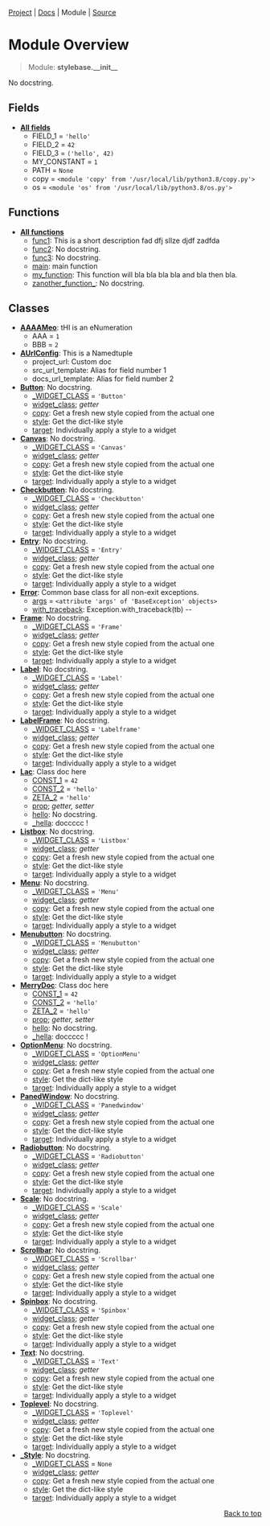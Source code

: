 [Project](https://github.com/pyrustic/stylebase#readme) | [Docs](https://github.com/pyrustic/stylebase/blob/master/docs/README.md) | Module | [Source](https://github.com/pyrustic/stylebase/blob/master/stylebase/__init__.py)

# Module Overview
> Module: **stylebase.\_\_init\_\_**

No docstring.

## Fields
- [**All fields**](https://github.com/pyrustic/stylebase/blob/master/docs/modules/stylebase/__init__/fields.md)
    - FIELD\_1 = `'hello'`
    - FIELD\_2 = `42`
    - FIELD\_3 = `('hello', 42)`
    - MY\_CONSTANT = `1`
    - PATH = `None`
    - copy = `<module 'copy' from '/usr/local/lib/python3.8/copy.py'>`
    - os = `<module 'os' from '/usr/local/lib/python3.8/os.py'>`

## Functions
- [**All functions**](https://github.com/pyrustic/stylebase/blob/master/docs/modules/stylebase/__init__/funcs.md)
    - [func1](https://github.com/pyrustic/stylebase/blob/master/docs/modules/stylebase/__init__/funcs.md#func1): This is a short description fad dfj sllze djdf zadfda
    - [func2](https://github.com/pyrustic/stylebase/blob/master/docs/modules/stylebase/__init__/funcs.md#func2): No docstring.
    - [func3](https://github.com/pyrustic/stylebase/blob/master/docs/modules/stylebase/__init__/funcs.md#func3): No docstring.
    - [main](https://github.com/pyrustic/stylebase/blob/master/docs/modules/stylebase/__init__/funcs.md#main): main function
    - [my\_function](https://github.com/pyrustic/stylebase/blob/master/docs/modules/stylebase/__init__/funcs.md#my_function): This function will bla bla bla bla and bla then bla.
    - [zanother\_function\_](https://github.com/pyrustic/stylebase/blob/master/docs/modules/stylebase/__init__/funcs.md#zanother_function_): No docstring.

## Classes
- [**AAAAMeo**](https://github.com/pyrustic/stylebase/blob/master/docs/modules/stylebase/__init__/class-AAAAMeo.md): tHI is an eNumeration
    - AAA = `1`
    - BBB = `2`
- [**AUrlConfig**](https://github.com/pyrustic/stylebase/blob/master/docs/modules/stylebase/__init__/class-AUrlConfig.md): This is a Namedtuple
    - project\_url: Custom doc
    - src\_url\_template: Alias for field number 1
    - docs\_url\_template: Alias for field number 2
- [**Button**](https://github.com/pyrustic/stylebase/blob/master/docs/modules/stylebase/__init__/class-Button.md): No docstring.
    - [\_WIDGET\_CLASS](https://github.com/pyrustic/stylebase/blob/master/docs/modules/stylebase/__init__/class-Button.md#fields-table) = `'Button'`
    - [widget\_class](https://github.com/pyrustic/stylebase/blob/master/docs/modules/stylebase/__init__/class-Button.md#properties-table); _getter_
    - [copy](https://github.com/pyrustic/stylebase/blob/master/docs/modules/stylebase/__init__/class-Button.md#copy): Get a fresh new style copied from the actual one
    - [style](https://github.com/pyrustic/stylebase/blob/master/docs/modules/stylebase/__init__/class-Button.md#style): Get the dict-like style
    - [target](https://github.com/pyrustic/stylebase/blob/master/docs/modules/stylebase/__init__/class-Button.md#target): Individually apply a style to a widget
- [**Canvas**](https://github.com/pyrustic/stylebase/blob/master/docs/modules/stylebase/__init__/class-Canvas.md): No docstring.
    - [\_WIDGET\_CLASS](https://github.com/pyrustic/stylebase/blob/master/docs/modules/stylebase/__init__/class-Canvas.md#fields-table) = `'Canvas'`
    - [widget\_class](https://github.com/pyrustic/stylebase/blob/master/docs/modules/stylebase/__init__/class-Canvas.md#properties-table); _getter_
    - [copy](https://github.com/pyrustic/stylebase/blob/master/docs/modules/stylebase/__init__/class-Canvas.md#copy): Get a fresh new style copied from the actual one
    - [style](https://github.com/pyrustic/stylebase/blob/master/docs/modules/stylebase/__init__/class-Canvas.md#style): Get the dict-like style
    - [target](https://github.com/pyrustic/stylebase/blob/master/docs/modules/stylebase/__init__/class-Canvas.md#target): Individually apply a style to a widget
- [**Checkbutton**](https://github.com/pyrustic/stylebase/blob/master/docs/modules/stylebase/__init__/class-Checkbutton.md): No docstring.
    - [\_WIDGET\_CLASS](https://github.com/pyrustic/stylebase/blob/master/docs/modules/stylebase/__init__/class-Checkbutton.md#fields-table) = `'Checkbutton'`
    - [widget\_class](https://github.com/pyrustic/stylebase/blob/master/docs/modules/stylebase/__init__/class-Checkbutton.md#properties-table); _getter_
    - [copy](https://github.com/pyrustic/stylebase/blob/master/docs/modules/stylebase/__init__/class-Checkbutton.md#copy): Get a fresh new style copied from the actual one
    - [style](https://github.com/pyrustic/stylebase/blob/master/docs/modules/stylebase/__init__/class-Checkbutton.md#style): Get the dict-like style
    - [target](https://github.com/pyrustic/stylebase/blob/master/docs/modules/stylebase/__init__/class-Checkbutton.md#target): Individually apply a style to a widget
- [**Entry**](https://github.com/pyrustic/stylebase/blob/master/docs/modules/stylebase/__init__/class-Entry.md): No docstring.
    - [\_WIDGET\_CLASS](https://github.com/pyrustic/stylebase/blob/master/docs/modules/stylebase/__init__/class-Entry.md#fields-table) = `'Entry'`
    - [widget\_class](https://github.com/pyrustic/stylebase/blob/master/docs/modules/stylebase/__init__/class-Entry.md#properties-table); _getter_
    - [copy](https://github.com/pyrustic/stylebase/blob/master/docs/modules/stylebase/__init__/class-Entry.md#copy): Get a fresh new style copied from the actual one
    - [style](https://github.com/pyrustic/stylebase/blob/master/docs/modules/stylebase/__init__/class-Entry.md#style): Get the dict-like style
    - [target](https://github.com/pyrustic/stylebase/blob/master/docs/modules/stylebase/__init__/class-Entry.md#target): Individually apply a style to a widget
- [**Error**](https://github.com/pyrustic/stylebase/blob/master/docs/modules/stylebase/__init__/class-Error.md): Common base class for all non-exit exceptions.
    - [args](https://github.com/pyrustic/stylebase/blob/master/docs/modules/stylebase/__init__/class-Error.md#fields-table) = `<attribute 'args' of 'BaseException' objects>`
    - [with\_traceback](https://github.com/pyrustic/stylebase/blob/master/docs/modules/stylebase/__init__/class-Error.md#with_traceback): Exception.with_traceback(tb) --
- [**Frame**](https://github.com/pyrustic/stylebase/blob/master/docs/modules/stylebase/__init__/class-Frame.md): No docstring.
    - [\_WIDGET\_CLASS](https://github.com/pyrustic/stylebase/blob/master/docs/modules/stylebase/__init__/class-Frame.md#fields-table) = `'Frame'`
    - [widget\_class](https://github.com/pyrustic/stylebase/blob/master/docs/modules/stylebase/__init__/class-Frame.md#properties-table); _getter_
    - [copy](https://github.com/pyrustic/stylebase/blob/master/docs/modules/stylebase/__init__/class-Frame.md#copy): Get a fresh new style copied from the actual one
    - [style](https://github.com/pyrustic/stylebase/blob/master/docs/modules/stylebase/__init__/class-Frame.md#style): Get the dict-like style
    - [target](https://github.com/pyrustic/stylebase/blob/master/docs/modules/stylebase/__init__/class-Frame.md#target): Individually apply a style to a widget
- [**Label**](https://github.com/pyrustic/stylebase/blob/master/docs/modules/stylebase/__init__/class-Label.md): No docstring.
    - [\_WIDGET\_CLASS](https://github.com/pyrustic/stylebase/blob/master/docs/modules/stylebase/__init__/class-Label.md#fields-table) = `'Label'`
    - [widget\_class](https://github.com/pyrustic/stylebase/blob/master/docs/modules/stylebase/__init__/class-Label.md#properties-table); _getter_
    - [copy](https://github.com/pyrustic/stylebase/blob/master/docs/modules/stylebase/__init__/class-Label.md#copy): Get a fresh new style copied from the actual one
    - [style](https://github.com/pyrustic/stylebase/blob/master/docs/modules/stylebase/__init__/class-Label.md#style): Get the dict-like style
    - [target](https://github.com/pyrustic/stylebase/blob/master/docs/modules/stylebase/__init__/class-Label.md#target): Individually apply a style to a widget
- [**LabelFrame**](https://github.com/pyrustic/stylebase/blob/master/docs/modules/stylebase/__init__/class-LabelFrame.md): No docstring.
    - [\_WIDGET\_CLASS](https://github.com/pyrustic/stylebase/blob/master/docs/modules/stylebase/__init__/class-LabelFrame.md#fields-table) = `'Labelframe'`
    - [widget\_class](https://github.com/pyrustic/stylebase/blob/master/docs/modules/stylebase/__init__/class-LabelFrame.md#properties-table); _getter_
    - [copy](https://github.com/pyrustic/stylebase/blob/master/docs/modules/stylebase/__init__/class-LabelFrame.md#copy): Get a fresh new style copied from the actual one
    - [style](https://github.com/pyrustic/stylebase/blob/master/docs/modules/stylebase/__init__/class-LabelFrame.md#style): Get the dict-like style
    - [target](https://github.com/pyrustic/stylebase/blob/master/docs/modules/stylebase/__init__/class-LabelFrame.md#target): Individually apply a style to a widget
- [**Lac**](https://github.com/pyrustic/stylebase/blob/master/docs/modules/stylebase/__init__/class-Lac.md): Class doc here
    - [CONST\_1](https://github.com/pyrustic/stylebase/blob/master/docs/modules/stylebase/__init__/class-Lac.md#fields-table) = `42`
    - [CONST\_2](https://github.com/pyrustic/stylebase/blob/master/docs/modules/stylebase/__init__/class-Lac.md#fields-table) = `'hello'`
    - [ZETA\_2](https://github.com/pyrustic/stylebase/blob/master/docs/modules/stylebase/__init__/class-Lac.md#fields-table) = `'hello'`
    - [prop](https://github.com/pyrustic/stylebase/blob/master/docs/modules/stylebase/__init__/class-Lac.md#properties-table); _getter, setter_
    - [hello](https://github.com/pyrustic/stylebase/blob/master/docs/modules/stylebase/__init__/class-Lac.md#hello): No docstring.
    - [\_hella](https://github.com/pyrustic/stylebase/blob/master/docs/modules/stylebase/__init__/class-Lac.md#_hella): doccccc !
- [**Listbox**](https://github.com/pyrustic/stylebase/blob/master/docs/modules/stylebase/__init__/class-Listbox.md): No docstring.
    - [\_WIDGET\_CLASS](https://github.com/pyrustic/stylebase/blob/master/docs/modules/stylebase/__init__/class-Listbox.md#fields-table) = `'Listbox'`
    - [widget\_class](https://github.com/pyrustic/stylebase/blob/master/docs/modules/stylebase/__init__/class-Listbox.md#properties-table); _getter_
    - [copy](https://github.com/pyrustic/stylebase/blob/master/docs/modules/stylebase/__init__/class-Listbox.md#copy): Get a fresh new style copied from the actual one
    - [style](https://github.com/pyrustic/stylebase/blob/master/docs/modules/stylebase/__init__/class-Listbox.md#style): Get the dict-like style
    - [target](https://github.com/pyrustic/stylebase/blob/master/docs/modules/stylebase/__init__/class-Listbox.md#target): Individually apply a style to a widget
- [**Menu**](https://github.com/pyrustic/stylebase/blob/master/docs/modules/stylebase/__init__/class-Menu.md): No docstring.
    - [\_WIDGET\_CLASS](https://github.com/pyrustic/stylebase/blob/master/docs/modules/stylebase/__init__/class-Menu.md#fields-table) = `'Menu'`
    - [widget\_class](https://github.com/pyrustic/stylebase/blob/master/docs/modules/stylebase/__init__/class-Menu.md#properties-table); _getter_
    - [copy](https://github.com/pyrustic/stylebase/blob/master/docs/modules/stylebase/__init__/class-Menu.md#copy): Get a fresh new style copied from the actual one
    - [style](https://github.com/pyrustic/stylebase/blob/master/docs/modules/stylebase/__init__/class-Menu.md#style): Get the dict-like style
    - [target](https://github.com/pyrustic/stylebase/blob/master/docs/modules/stylebase/__init__/class-Menu.md#target): Individually apply a style to a widget
- [**Menubutton**](https://github.com/pyrustic/stylebase/blob/master/docs/modules/stylebase/__init__/class-Menubutton.md): No docstring.
    - [\_WIDGET\_CLASS](https://github.com/pyrustic/stylebase/blob/master/docs/modules/stylebase/__init__/class-Menubutton.md#fields-table) = `'Menubutton'`
    - [widget\_class](https://github.com/pyrustic/stylebase/blob/master/docs/modules/stylebase/__init__/class-Menubutton.md#properties-table); _getter_
    - [copy](https://github.com/pyrustic/stylebase/blob/master/docs/modules/stylebase/__init__/class-Menubutton.md#copy): Get a fresh new style copied from the actual one
    - [style](https://github.com/pyrustic/stylebase/blob/master/docs/modules/stylebase/__init__/class-Menubutton.md#style): Get the dict-like style
    - [target](https://github.com/pyrustic/stylebase/blob/master/docs/modules/stylebase/__init__/class-Menubutton.md#target): Individually apply a style to a widget
- [**MerryDoc**](https://github.com/pyrustic/stylebase/blob/master/docs/modules/stylebase/__init__/class-MerryDoc.md): Class doc here
    - [CONST\_1](https://github.com/pyrustic/stylebase/blob/master/docs/modules/stylebase/__init__/class-MerryDoc.md#fields-table) = `42`
    - [CONST\_2](https://github.com/pyrustic/stylebase/blob/master/docs/modules/stylebase/__init__/class-MerryDoc.md#fields-table) = `'hello'`
    - [ZETA\_2](https://github.com/pyrustic/stylebase/blob/master/docs/modules/stylebase/__init__/class-MerryDoc.md#fields-table) = `'hello'`
    - [prop](https://github.com/pyrustic/stylebase/blob/master/docs/modules/stylebase/__init__/class-MerryDoc.md#properties-table); _getter, setter_
    - [hello](https://github.com/pyrustic/stylebase/blob/master/docs/modules/stylebase/__init__/class-MerryDoc.md#hello): No docstring.
    - [\_hella](https://github.com/pyrustic/stylebase/blob/master/docs/modules/stylebase/__init__/class-MerryDoc.md#_hella): doccccc !
- [**OptionMenu**](https://github.com/pyrustic/stylebase/blob/master/docs/modules/stylebase/__init__/class-OptionMenu.md): No docstring.
    - [\_WIDGET\_CLASS](https://github.com/pyrustic/stylebase/blob/master/docs/modules/stylebase/__init__/class-OptionMenu.md#fields-table) = `'OptionMenu'`
    - [widget\_class](https://github.com/pyrustic/stylebase/blob/master/docs/modules/stylebase/__init__/class-OptionMenu.md#properties-table); _getter_
    - [copy](https://github.com/pyrustic/stylebase/blob/master/docs/modules/stylebase/__init__/class-OptionMenu.md#copy): Get a fresh new style copied from the actual one
    - [style](https://github.com/pyrustic/stylebase/blob/master/docs/modules/stylebase/__init__/class-OptionMenu.md#style): Get the dict-like style
    - [target](https://github.com/pyrustic/stylebase/blob/master/docs/modules/stylebase/__init__/class-OptionMenu.md#target): Individually apply a style to a widget
- [**PanedWindow**](https://github.com/pyrustic/stylebase/blob/master/docs/modules/stylebase/__init__/class-PanedWindow.md): No docstring.
    - [\_WIDGET\_CLASS](https://github.com/pyrustic/stylebase/blob/master/docs/modules/stylebase/__init__/class-PanedWindow.md#fields-table) = `'Panedwindow'`
    - [widget\_class](https://github.com/pyrustic/stylebase/blob/master/docs/modules/stylebase/__init__/class-PanedWindow.md#properties-table); _getter_
    - [copy](https://github.com/pyrustic/stylebase/blob/master/docs/modules/stylebase/__init__/class-PanedWindow.md#copy): Get a fresh new style copied from the actual one
    - [style](https://github.com/pyrustic/stylebase/blob/master/docs/modules/stylebase/__init__/class-PanedWindow.md#style): Get the dict-like style
    - [target](https://github.com/pyrustic/stylebase/blob/master/docs/modules/stylebase/__init__/class-PanedWindow.md#target): Individually apply a style to a widget
- [**Radiobutton**](https://github.com/pyrustic/stylebase/blob/master/docs/modules/stylebase/__init__/class-Radiobutton.md): No docstring.
    - [\_WIDGET\_CLASS](https://github.com/pyrustic/stylebase/blob/master/docs/modules/stylebase/__init__/class-Radiobutton.md#fields-table) = `'Radiobutton'`
    - [widget\_class](https://github.com/pyrustic/stylebase/blob/master/docs/modules/stylebase/__init__/class-Radiobutton.md#properties-table); _getter_
    - [copy](https://github.com/pyrustic/stylebase/blob/master/docs/modules/stylebase/__init__/class-Radiobutton.md#copy): Get a fresh new style copied from the actual one
    - [style](https://github.com/pyrustic/stylebase/blob/master/docs/modules/stylebase/__init__/class-Radiobutton.md#style): Get the dict-like style
    - [target](https://github.com/pyrustic/stylebase/blob/master/docs/modules/stylebase/__init__/class-Radiobutton.md#target): Individually apply a style to a widget
- [**Scale**](https://github.com/pyrustic/stylebase/blob/master/docs/modules/stylebase/__init__/class-Scale.md): No docstring.
    - [\_WIDGET\_CLASS](https://github.com/pyrustic/stylebase/blob/master/docs/modules/stylebase/__init__/class-Scale.md#fields-table) = `'Scale'`
    - [widget\_class](https://github.com/pyrustic/stylebase/blob/master/docs/modules/stylebase/__init__/class-Scale.md#properties-table); _getter_
    - [copy](https://github.com/pyrustic/stylebase/blob/master/docs/modules/stylebase/__init__/class-Scale.md#copy): Get a fresh new style copied from the actual one
    - [style](https://github.com/pyrustic/stylebase/blob/master/docs/modules/stylebase/__init__/class-Scale.md#style): Get the dict-like style
    - [target](https://github.com/pyrustic/stylebase/blob/master/docs/modules/stylebase/__init__/class-Scale.md#target): Individually apply a style to a widget
- [**Scrollbar**](https://github.com/pyrustic/stylebase/blob/master/docs/modules/stylebase/__init__/class-Scrollbar.md): No docstring.
    - [\_WIDGET\_CLASS](https://github.com/pyrustic/stylebase/blob/master/docs/modules/stylebase/__init__/class-Scrollbar.md#fields-table) = `'Scrollbar'`
    - [widget\_class](https://github.com/pyrustic/stylebase/blob/master/docs/modules/stylebase/__init__/class-Scrollbar.md#properties-table); _getter_
    - [copy](https://github.com/pyrustic/stylebase/blob/master/docs/modules/stylebase/__init__/class-Scrollbar.md#copy): Get a fresh new style copied from the actual one
    - [style](https://github.com/pyrustic/stylebase/blob/master/docs/modules/stylebase/__init__/class-Scrollbar.md#style): Get the dict-like style
    - [target](https://github.com/pyrustic/stylebase/blob/master/docs/modules/stylebase/__init__/class-Scrollbar.md#target): Individually apply a style to a widget
- [**Spinbox**](https://github.com/pyrustic/stylebase/blob/master/docs/modules/stylebase/__init__/class-Spinbox.md): No docstring.
    - [\_WIDGET\_CLASS](https://github.com/pyrustic/stylebase/blob/master/docs/modules/stylebase/__init__/class-Spinbox.md#fields-table) = `'Spinbox'`
    - [widget\_class](https://github.com/pyrustic/stylebase/blob/master/docs/modules/stylebase/__init__/class-Spinbox.md#properties-table); _getter_
    - [copy](https://github.com/pyrustic/stylebase/blob/master/docs/modules/stylebase/__init__/class-Spinbox.md#copy): Get a fresh new style copied from the actual one
    - [style](https://github.com/pyrustic/stylebase/blob/master/docs/modules/stylebase/__init__/class-Spinbox.md#style): Get the dict-like style
    - [target](https://github.com/pyrustic/stylebase/blob/master/docs/modules/stylebase/__init__/class-Spinbox.md#target): Individually apply a style to a widget
- [**Text**](https://github.com/pyrustic/stylebase/blob/master/docs/modules/stylebase/__init__/class-Text.md): No docstring.
    - [\_WIDGET\_CLASS](https://github.com/pyrustic/stylebase/blob/master/docs/modules/stylebase/__init__/class-Text.md#fields-table) = `'Text'`
    - [widget\_class](https://github.com/pyrustic/stylebase/blob/master/docs/modules/stylebase/__init__/class-Text.md#properties-table); _getter_
    - [copy](https://github.com/pyrustic/stylebase/blob/master/docs/modules/stylebase/__init__/class-Text.md#copy): Get a fresh new style copied from the actual one
    - [style](https://github.com/pyrustic/stylebase/blob/master/docs/modules/stylebase/__init__/class-Text.md#style): Get the dict-like style
    - [target](https://github.com/pyrustic/stylebase/blob/master/docs/modules/stylebase/__init__/class-Text.md#target): Individually apply a style to a widget
- [**Toplevel**](https://github.com/pyrustic/stylebase/blob/master/docs/modules/stylebase/__init__/class-Toplevel.md): No docstring.
    - [\_WIDGET\_CLASS](https://github.com/pyrustic/stylebase/blob/master/docs/modules/stylebase/__init__/class-Toplevel.md#fields-table) = `'Toplevel'`
    - [widget\_class](https://github.com/pyrustic/stylebase/blob/master/docs/modules/stylebase/__init__/class-Toplevel.md#properties-table); _getter_
    - [copy](https://github.com/pyrustic/stylebase/blob/master/docs/modules/stylebase/__init__/class-Toplevel.md#copy): Get a fresh new style copied from the actual one
    - [style](https://github.com/pyrustic/stylebase/blob/master/docs/modules/stylebase/__init__/class-Toplevel.md#style): Get the dict-like style
    - [target](https://github.com/pyrustic/stylebase/blob/master/docs/modules/stylebase/__init__/class-Toplevel.md#target): Individually apply a style to a widget
- [**\_Style**](https://github.com/pyrustic/stylebase/blob/master/docs/modules/stylebase/__init__/class-_Style.md): No docstring.
    - [\_WIDGET\_CLASS](https://github.com/pyrustic/stylebase/blob/master/docs/modules/stylebase/__init__/class-_Style.md#fields-table) = `None`
    - [widget\_class](https://github.com/pyrustic/stylebase/blob/master/docs/modules/stylebase/__init__/class-_Style.md#properties-table); _getter_
    - [copy](https://github.com/pyrustic/stylebase/blob/master/docs/modules/stylebase/__init__/class-_Style.md#copy): Get a fresh new style copied from the actual one
    - [style](https://github.com/pyrustic/stylebase/blob/master/docs/modules/stylebase/__init__/class-_Style.md#style): Get the dict-like style
    - [target](https://github.com/pyrustic/stylebase/blob/master/docs/modules/stylebase/__init__/class-_Style.md#target): Individually apply a style to a widget

<p align="right"><a href="#module-overview">Back to top</a></p>
